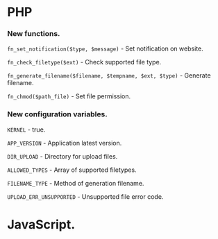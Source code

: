 # PHP

### New functions.

``fn_set_notification($type, $message)`` - Set notification on website.

``fn_check_filetype($ext)`` - Check supported file type.

``fn_generate_filename($filename, $tempname, $ext, $type)`` - Generate filename.

``fn_chmod($path_file)`` - Set file permission.

### New configuration variables.

``KERNEL`` - true.

``APP_VERSION`` - Application latest version.

``DIR_UPLOAD`` - Directory for upload files.

``ALLOWED_TYPES`` - Array of supported filetypes.

``FILENAME_TYPE`` - Method of generation filename.

``UPLOAD_ERR_UNSUPPORTED`` - Unsupported file error code.

# JavaScript.
